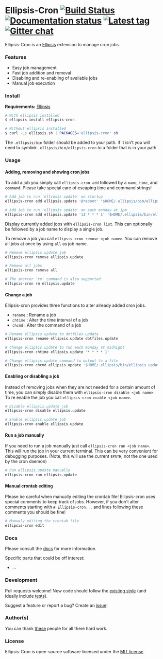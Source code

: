 # Ellipsis-Cron [![Build Status][travis-image]][travis-url] [![Documentation status][docs-image]][docs-url] [![Latest tag][tag-image]][tag-url] [![Gitter chat][gitter-image]][gitter-url]

Ellipsis-Cron is an [Ellipsis][ellipsis] extension to manage cron jobs.

### Features
- Easy job management
- Fast job addition and removal
- Disabling and re-enabling of available jobs
- Manual job execution

### Install

**Requirements:** [Ellipsis][ellipsis]

```bash
# With ellipsis installed
$ ellipsis install ellipsis-cron

# Without ellipsis installed
$ curl -Ls ellipsis.sh | PACKAGES='ellipsis-cron' sh
```

The `.ellipsis/bin` folder should be added to your path. If it isn't you will
need to symlink `.ellipsis/bin/ellipsis-cron` to a folder that is in your path.

### Usage

#### Adding, removing and showing cron jobs
To add a job you simply call `ellipsis-cron add` followed by a `name`, `time`,
and `command`. Please take special care of escaping time and command strings!

```bash
# Add job to run 'ellipsis update' on startup
ellipsis-cron add ellipsis.update '@reboot' '$HOME/.ellipsis/bin/ellipsis update >/dev/null 2>&1'

# Add job to run 'ellipsis update' on each monday at 1pm
ellipsis-cron add ellipsis.update '13 * * * 1' '$HOME/.ellipsis/bin/ellipsis update >/dev/null 2>&1'
```

Display currently added jobs with `ellipsis-cron list`. This can optionally be
followed by a job name to display a single job.

To remove a job you call `ellipsis-cron remove <job name>`. You can remove all
jobs at once by using `all` as job name.
```bash
# Remove ellipsis.update job
ellipsis-cron remove ellipsis.update

# Remove all jobs
ellipsis-cron remove all

# The shorter 'rm' command is also supported
ellipsis-cron rm ellipsis.update
```

#### Change a job
Ellipsis-cron provides three functions to alter already added cron jobs.

- `rename` : Rename a job
- `chtime` : Alter the time interval of a job
- `chcmd`  : Alter the command of a job

```bash
# Rename ellipsis.update to dotfiles.update
ellipsis-cron rename ellipsis.update dotfiles.update

# Change ellipsis.update to run each monday at midnight
ellipsis-cron chtime ellipsis.update '* * * * 1'

# Change ellipsis.update command to output to a file
ellipsis-cron chcmd ellipsis.update '$HOME/.ellipsis/bin/ellipsis update >/tmp/ellipsis.update.log 2>&1`
```

#### Enabling or disabling a job
Instead of removing jobs when they are not needed for a certain amount of time,
you can simply disable them with `ellipsis-cron disable <job name>`. To re
enable the job you call `ellipsis-cron enable <job name>`.

```bash
# Disable ellipsis.update job
ellipsis-cron disable ellipsis.update

# Enable ellipsis.update job
ellipsis-cron enable ellipsis.update
```
#### Run a job manually
If you need to run a job manually just call `ellipsis-cron run <job name>`.
This will run the job in your current terminal. This can be very convenient for
debugging purposes. (Note, this will use the current `$PATH`, not the one used
by the cron daemon)

```bash
# Run ellipsis.update manually
ellipsis-cron run ellipsis.update
```

#### Manual crontab editing
Please be careful when manually editing the crontab file! Ellipsis-cron uses
special comments to keep track of jobs. However, if you don't alter comments
starting with `# Ellipsis-cron...` and lines following these comments you
should be fine!

```bash
# Manualy editing the crontab file
ellipsis-cron edit
```

### Docs
Please consult the [docs][docs-url] for more information.

Specific parts that could be off interest:
- ...

### Development
Pull requests welcome! New code should follow the [existing style][style-guide]
(and ideally include [tests][bats]).

Suggest a feature or report a bug? Create an [issue][issues]!

### Author(s)
You can thank [these][contributors] people for all there hard work.

### License
Ellipsis-Cron is open-source software licensed under the [MIT license][mit-license].

[travis-image]: https://img.shields.io/travis/ellipsis/ellipsis-cron.svg
[travis-url]:   https://travis-ci.org/ellipsis/ellipsis-cron
[docs-image]:   https://readthedocs.org/projects/ellipsis-cron/badge/?version=master
[docs-url]:     http://ellipsis-cron.readthedocs.org/en/master
[tag-image]:    https://img.shields.io/github/tag/ellipsis/ellipsis-cron.svg
[tag-url]:      https://github.com/ellipsis/ellipsis-cron/tags
[gitter-image]: https://badges.gitter.im/ellipsis/ellipsis.svg
[gitter-url]:   https://gitter.im/ellipsis/ellipsis

[ellipsis]:     https://github.com/ellipsis/ellipsis

[style-guide]:  https://google-styleguide.googlecode.com/svn/trunk/shell.xml
[bats]:         https://github.com/sstephenson/bats
[issues]:       http://github.com/ellipsis/ellipsis-cron/issues

[contributors]: https://github.com/ellipsis/ellipsis-cron/graphs/contributors
[mit-license]:  http://opensource.org/licenses/MIT
